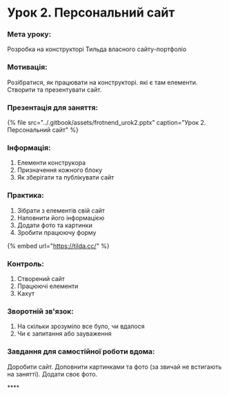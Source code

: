 # Урок 2. Персональний сайт

### Мета уроку:

Розробка на конструкторі Тильда власного сайту-портфоліо

### Мотивація:

Розібратися, як працювати на конструкторі. які є там елементи. Створити та презентувати сайт.

### **Презентація для заняття:**

{% file src="../.gitbook/assets/frotnend\_urok2.pptx" caption="Урок 2. Персональний сайт" %}

### **Інформація:**

1. Елементи конструкора
2. Призначення кожного блоку
3. Як зберігати та публікувати сайт

### **Практика:**

1. Зібрати з елементів свій сайт
2. Наповнити його інформацією
3. Додати фото та картинки
4. Зробити працюючу форму

{% embed url="https://tilda.cc/" %}

### **Контроль:**

1. Створений сайт
2. Працюючі елементи
3. Кахут

### **Зворотній зв'язок:**

1. На скільки зрозуміло все було, чи вдалося
2. Чи є запитання або зауваження

### Завдання для самостійної роботи вдома:

Доробити сайт. Доповнити картинками та фото \(за звичай не встигають на занятті\). Додати своє фото.  
  


\*\*\*\*

